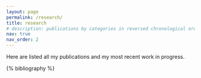 ```yaml
---
layout: page
permalink: /research/
title: research
# description: publications by categories in reversed chronological order. generated by jekyll-scholar.
nav: true
nav_order: 2
---
```


Here are listed all my publications and my most recent work in progress.

<!-- _pages/publications.md -->

<!-- Bibsearch Feature -->

<!-- {% include bib_search.liquid %} -->

<div class="publications">

{% bibliography %}

<!--  bibliography --file secondary to include a secondary .bib file -->
<!--  bibliography -q @*[keywords~=stable] to query by keywords -->

</div>
